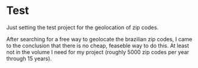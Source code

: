 # Test

Just setting the test project for the geolocation of zip codes.

After searching for a free way to geolocate the brazilian zip codes, I came to the conclusion that there is no cheap, feaseble way to do this. At least not in the volume I need for my project (roughly 5000 zip codes per year through 15 years).

 
